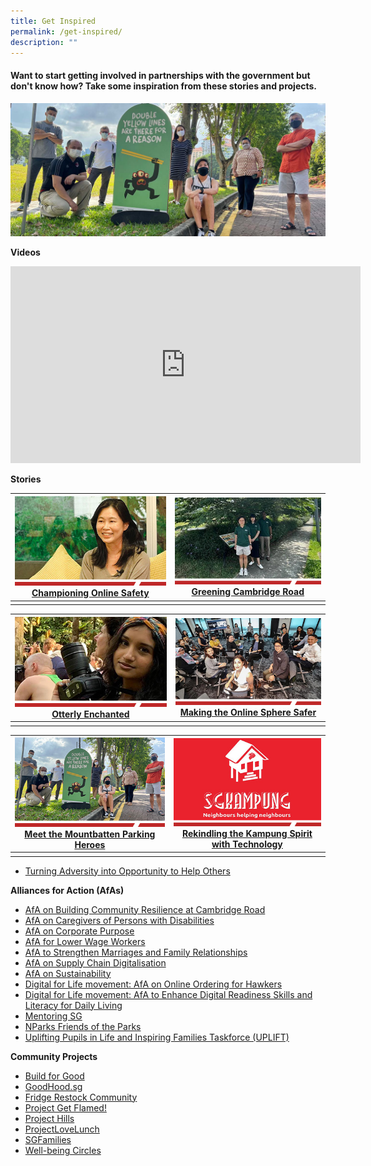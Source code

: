 ```yaml
---
title: Get Inspired
permalink: /get-inspired/
description: ""
---
```

#### **Want to start getting involved in partnerships with the government but don't know how? Take some inspiration from these stories and projects.**

![Mountbatten Parking Heroes](/images/img_mountbatten-parking-hero---1296x550.jpg)

**Videos**

<iframe allowfullscreen="" allow="accelerometer; autoplay; clipboard-write; encrypted-media; gyroscope; picture-in-picture; web-share" frameborder="0" title="YouTube video player" src="https://www.youtube.com/embed/hXDrydjN6YA?si=7-b83B80opawml-8" height="315" width="560"></iframe>

**Stories**

|![Championing Online Safety](/images/Get%20inspired/champion2.jpg)<br>[Championing Online Safety](https://www.sg/stories/anita-low-lim---a-champion-of-online-safety)|![Greening Cambridge Road](/images/Get%20inspired/greening-cambridge-road2.jpg)<br>[Greening Cambridge Road](https://www.straitstimes.com/singapore/cambridge-road-residents-are-greening-their-neighbourhood-from-the-ground-up-heres-how-theyre-doing-it)
| -------- | -------- |
|    |    |

|![Otterly Enchanted](/images/Get%20inspired/otterly-enchanted2.jpg)<br>[Otterly Enchanted](https://www.sg/stories/anusha-shivram-youth-stewards-of-nature-afa)|![Making Online Sphere Safer](/images/Get%20inspired/online-sphere-safer2.jpg)<br>[Making the Online Sphere Safer](https://www.straitstimes.com/singapore/this-22-year-old-is-tackling-online-harms-to-make-the-online-sphere-safer-for-her-peers)
| -------- | -------- |
|    |    |

|![Mountbatten Parking Heroes](/images/Get%20inspired/mountbatten-parking-heroes2.jpg)<br>[Meet the Mountbatten Parking Heroes](https://www.sg/stories/mountbatten-parking-heroes)|![Rekindling Kampung Spirit](/images/Get%20inspired/rekindling-kampung-spirit2.jpg)<br>[Rekindling the Kampung Spirit with Technology](https://www.sg/stories/sgkampung)
| -------- | -------- |
|    |    |


* [Turning Adversity into Opportunity to Help Others](https://www.straitstimes.com/singapore/mother-of-kids-with-special-needs-turns-adversity-into-an-opportunity-to-help-others)

**Alliances for Action (AfAs)**
* [AfA on Building Community Resilience at Cambridge Road](https://www.straitstimes.com/singapore/cambridge-road-residents-are-greening-their-neighbourhood-from-the-ground-up-heres-how-theyre-doing-it)
* [AfA on Caregivers of Persons with Disabilities](https://caring.sg/#services)
* [AfA on Corporate Purpose](https://www.thecompanyofgood.sg/corporate-purpose#alliance-for-action-on-corporate-purpose)
* [AfA for Lower Wage Workers](https://www.momafalww.com/)
* [AfA to Strengthen Marriages and Family Relationships](https://www.msf.gov.sg/what-we-do/afam/home)
* [AfA on Supply Chain Digitalisation](https://sgtradex.com/index.php)
* [AfA on Sustainability](https://www.climateimpactx.com/about)
* [Digital for Life movement: AfA on Online Ordering for Hawkers](https://www.whyq.sg/sghawkersonline)
* [Digital for Life movement: AfA to Enhance Digital Readiness Skills and Literacy for Daily Living](https://together.smartnation.gov.sg)
* [Mentoring SG](https://mentoring.sg/)
* [NParks Friends of the Parks](https://fotp.nparks.gov.sg/)
* [Uplifting Pupils in Life and Inspiring Families Taskforce (UPLIFT)](https://www.straitstimes.com/singapore/politics/more-help-for-disadvantaged-and-special-needs-students-maliki-osman)

**Community Projects**
* [Build for Good](https://www.build.gov.sg)
* [GoodHood.sg](https://www.goodhoodsg.com)
* [Fridge Restock Community](https://www.frc.sg)
* [Project Get Flamed!](https://www.projgetflamed.com/about/our-journey)
* [Project Hills](https://www.theprojecthills.com)
* [ProjectLoveLunch](https://www.projectlovelunch.com/about)
* [SGFamilies](https://www.straitstimes.com/opinion/forum/forum-parent-volunteers-group-offers-support-to-families-under-stress?fbclid=IwAR3-AivF0sb2UvWC6Fu74RvboOww_uKFT2VeRs_JzMwyUn2beAqNz_FGpTo)
* [Well-being Circles](https://www.wellbeingcircles.sg/)